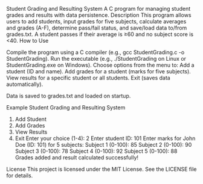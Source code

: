 Student Grading and Resulting System
A C program for managing student grades and results with data persistence.
Description
This program allows users to add students, input grades for five subjects, calculate averages and grades (A-F), determine pass/fail status, and save/load data to/from grades.txt. A student passes if their average is ≥60 and no subject score is <40.
How to Use

Compile the program using a C compiler (e.g., gcc StudentGrading.c -o StudentGrading).
Run the executable (e.g., ./StudentGrading on Linux or StudentGrading.exe on Windows).
Choose options from the menu to:
Add a student (ID and name).
Add grades for a student (marks for five subjects).
View results for a specific student or all students.
Exit (saves data automatically).


Data is saved to grades.txt and loaded on startup.

Example
Student Grading and Resulting System
1. Add Student
2. Add Grades
3. View Results
4. Exit
Enter your choice (1-4): 2
Enter student ID: 101
Enter marks for John Doe (ID: 101) for 5 subjects:
Subject 1 (0-100): 85
Subject 2 (0-100): 90
Subject 3 (0-100): 78
Subject 4 (0-100): 92
Subject 5 (0-100): 88
Grades added and result calculated successfully!

License
This project is licensed under the MIT License. See the LICENSE file for details.
